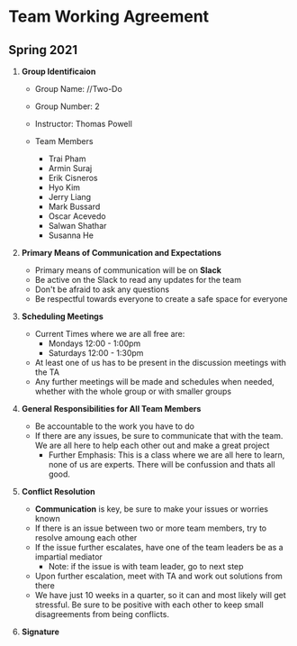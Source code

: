 # Team Working Agreement
## **Spring 2021**
1. **Group Identificaion**
    - Group Name: //Two-Do
    - Group Number: 2
    - Instructor: Thomas Powell

    -  Team Members
        -  Trai Pham
        -  Armin Suraj
        -  Erik Cisneros
        -  Hyo Kim
        -  Jerry Liang
        -  Mark Bussard
        -  Oscar Acevedo
        -  Salwan Shathar
        -  Susanna He
2. **Primary Means of Communication and Expectations**
    - Primary means of communication will be on **Slack**
    - Be active on the Slack to read any updates for the team
    - Don't be afraid to ask any questions
    - Be respectful towards everyone to create a safe space for everyone
3. **Scheduling Meetings** 
    - Current Times where we are all free are:
        - Mondays 12:00 - 1:00pm
        - Saturdays 12:00 - 1:30pm
    - At least one of us has to be present in the discussion meetings with the TA
    - Any further meetings will be made and schedules when needed, whether with the whole group or with smaller groups
4. **General Responsibilities for All Team Members**
    - Be accountable to the work you have to do
    - If there are any issues, be sure to communicate that with the team. We are all here to help each other out and make a great project
        - Further Emphasis: This is a class where we are all here to learn, none of us are experts. There will be confussion and thats all good.
5. **Conflict Resolution**
    - **Communication** is key, be sure to make your issues or worries known
    - If there is an issue between two or more team members, try to resolve amoung each other
    - If the issue further escalates, have one of the team leaders be as a impartial mediator
        - Note: if the issue is with team leader, go to next step
    - Upon further escalation, meet with TA and work out solutions from there
    - We have just 10 weeks in a quarter, so it can and most likely will get stressful. Be sure to be positive with each other to keep small disagreements from being conflicts. 

6. **Signature**